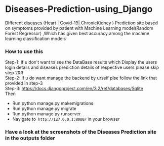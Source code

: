 # Diseases-Prediction-using_Django
Different diseases (Heart | Covid-19| ChronicKidney ) Prediction site based on symptoms provided by patient with Machine Learning model(Random Forest Regressor) ,Which has given best accuracy among the machine learning classification models <br>
### How to use this <br>
Step-1: If u don't want to see the DataBase results which Display the users login details and diseases prediction details of respective users please skip step 2&3<br> 
Step-2: If u do want manage the backend by urself plse follow the link that provided in step-3 <br>
Step-3: https://docs.djangoproject.com/en/3.2/ref/databases/Sqlite<br>
Then
- Run python manage.py makemigrations
- Run python manage.py migrate
- Run python manage.py runserver
- Navigate to``` http://127.0.0.1:8000/``` in your browser

### Have a look at the screenshots of the Diseases Prediction site in the outputs folder
